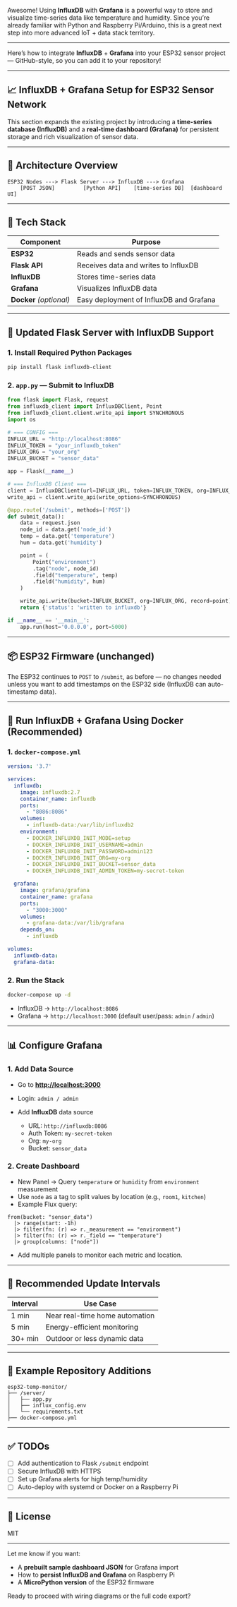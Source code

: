 Awesome! Using **InfluxDB** with **Grafana** is a powerful way to store and visualize time-series data like temperature and humidity. Since you’re already familiar with Python and Raspberry Pi/Arduino, this is a great next step into more advanced IoT + data stack territory.

---

Here’s how to integrate **InfluxDB** + **Grafana** into your ESP32 sensor project — GitHub-style, so you can add it to your repository!

---

## 📈 InfluxDB + Grafana Setup for ESP32 Sensor Network

This section expands the existing project by introducing a **time-series database (InfluxDB)** and a **real-time dashboard (Grafana)** for persistent storage and rich visualization of sensor data.

---

## 🧱 Architecture Overview

```plaintext
ESP32 Nodes ---> Flask Server ---> InfluxDB ---> Grafana
    [POST JSON]         [Python API]    [time-series DB]  [dashboard UI]
```

---

## 🧰 Tech Stack

| Component               | Purpose                                 |
| ----------------------- | --------------------------------------- |
| **ESP32**               | Reads and sends sensor data             |
| **Flask API**           | Receives data and writes to InfluxDB    |
| **InfluxDB**            | Stores time-series data                 |
| **Grafana**             | Visualizes InfluxDB data                |
| **Docker** *(optional)* | Easy deployment of InfluxDB and Grafana |

---

## 🐍 Updated Flask Server with InfluxDB Support

### 1. Install Required Python Packages

```bash
pip install flask influxdb-client
```

### 2. `app.py` — Submit to InfluxDB

```python
from flask import Flask, request
from influxdb_client import InfluxDBClient, Point
from influxdb_client.client.write_api import SYNCHRONOUS
import os

# === CONFIG ===
INFLUX_URL = "http://localhost:8086"
INFLUX_TOKEN = "your_influxdb_token"
INFLUX_ORG = "your_org"
INFLUX_BUCKET = "sensor_data"

app = Flask(__name__)

# === InfluxDB Client ===
client = InfluxDBClient(url=INFLUX_URL, token=INFLUX_TOKEN, org=INFLUX_ORG)
write_api = client.write_api(write_options=SYNCHRONOUS)

@app.route('/submit', methods=['POST'])
def submit_data():
    data = request.json
    node_id = data.get('node_id')
    temp = data.get('temperature')
    hum = data.get('humidity')

    point = (
        Point("environment")
        .tag("node", node_id)
        .field("temperature", temp)
        .field("humidity", hum)
    )

    write_api.write(bucket=INFLUX_BUCKET, org=INFLUX_ORG, record=point)
    return {'status': 'written to influxdb'}

if __name__ == '__main__':
    app.run(host='0.0.0.0', port=5000)
```

---

## 📦 ESP32 Firmware (unchanged)

The ESP32 continues to `POST` to `/submit`, as before — no changes needed unless you want to add timestamps on the ESP32 side (InfluxDB can auto-timestamp data).

---

## 🐳 Run InfluxDB + Grafana Using Docker (Recommended)

### 1. `docker-compose.yml`

```yaml
version: '3.7'

services:
  influxdb:
    image: influxdb:2.7
    container_name: influxdb
    ports:
      - "8086:8086"
    volumes:
      - influxdb-data:/var/lib/influxdb2
    environment:
      - DOCKER_INFLUXDB_INIT_MODE=setup
      - DOCKER_INFLUXDB_INIT_USERNAME=admin
      - DOCKER_INFLUXDB_INIT_PASSWORD=admin123
      - DOCKER_INFLUXDB_INIT_ORG=my-org
      - DOCKER_INFLUXDB_INIT_BUCKET=sensor_data
      - DOCKER_INFLUXDB_INIT_ADMIN_TOKEN=my-secret-token

  grafana:
    image: grafana/grafana
    container_name: grafana
    ports:
      - "3000:3000"
    volumes:
      - grafana-data:/var/lib/grafana
    depends_on:
      - influxdb

volumes:
  influxdb-data:
  grafana-data:
```

### 2. Run the Stack

```bash
docker-compose up -d
```

* InfluxDB → `http://localhost:8086`
* Grafana → `http://localhost:3000` (default user/pass: `admin` / `admin`)

---

## 📊 Configure Grafana

### 1. Add Data Source

* Go to **[http://localhost:3000](http://localhost:3000)**
* Login: `admin / admin`
* Add **InfluxDB** data source

  * URL: `http://influxdb:8086`
  * Auth Token: `my-secret-token`
  * Org: `my-org`
  * Bucket: `sensor_data`

### 2. Create Dashboard

* New Panel → Query `temperature` or `humidity` from `environment` measurement
* Use `node` as a tag to split values by location (e.g., `room1`, `kitchen`)
* Example Flux query:

```flux
from(bucket: "sensor_data")
  |> range(start: -1h)
  |> filter(fn: (r) => r._measurement == "environment")
  |> filter(fn: (r) => r._field == "temperature")
  |> group(columns: ["node"])
```

* Add multiple panels to monitor each metric and location.

---

## 🔁 Recommended Update Intervals

| Interval | Use Case                       |
| -------- | ------------------------------ |
| 1 min    | Near real-time home automation |
| 5 min    | Energy-efficient monitoring    |
| 30+ min  | Outdoor or less dynamic data   |

---

## 📘 Example Repository Additions

```
esp32-temp-monitor/
├── /server/
│   ├── app.py
│   ├── influx_config.env
│   └── requirements.txt
├── docker-compose.yml
```

---

## ✅ TODOs

* [ ] Add authentication to Flask `/submit` endpoint
* [ ] Secure InfluxDB with HTTPS
* [ ] Set up Grafana alerts for high temp/humidity
* [ ] Auto-deploy with systemd or Docker on a Raspberry Pi

---

## 📜 License

MIT

---

Let me know if you want:

* A **prebuilt sample dashboard JSON** for Grafana import
* How to **persist InfluxDB and Grafana** on Raspberry Pi
* A **MicroPython version** of the ESP32 firmware

Ready to proceed with wiring diagrams or the full code export?
